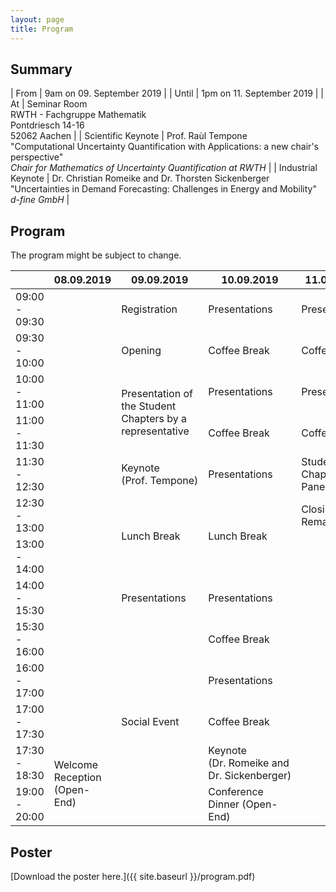 ```yaml
---
layout: page
title: Program
---
```


## Summary

| From               | 9am on 09. September 2019                                                                                                                        |
| Until              | 1pm on 11. September 2019                                                                                                                        |
| At                 | Seminar Room<br>RWTH - Fachgruppe Mathematik<br>Pontdriesch 14-16<br>52062 Aachen                                                                |
| Scientific Keynote | Prof. Raùl Tempone<br>"Computational Uncertainty Quantification with Applications: a new chair's perspective"<br>*Chair for Mathematics of Uncertainty Quantification at RWTH*                                                       |
| Industrial Keynote | Dr. Christian Romeike and Dr. Thorsten Sickenberger<br>"Uncertainties in Demand Forecasting: Challenges in Energy and Mobility"<br>*d-fine GmbH* |

## Program
<p class="message">
The program might be subject to change.
</p>

<table>
<colgroup>
<col style="width: 17%" />
<col style="width: 9%" />
<col style="width: 30%" />
<col style="width: 24%" />
<col style="width: 20%" />
</colgroup>
<thead>
<tr class="header">
<th></th>
<th>08.09.2019</th>
<th>09.09.2019</th>
<th>10.09.2019</th>
<th>11.09.2019</th>
</tr>
</thead>
<tbody>
<tr class="odd">
<td>09:00 - 09:30</td>
<td rowspan="11"></td>
<td>Registration</td>
<td>Presentations</td>
<td>Presentations</td>
</tr>
<tr class="even">
<td>09:30 - 10:00</td>
<td>Opening</td>
<td>Coffee Break</td>
<td>Coffee Break</td>
</tr>
<tr class="odd">
<td>10:00 - 11:00</td>
<td rowspan="2">Presentation of the Student Chapters by a representative</td>
<td>Presentations</td>
<td>Presentations</td>
</tr>
<tr class="even">
<td>11:00 - 11:30</td>
<td>Coffee Break</td>
<td>Coffee Break</td>
</tr>
<tr class="odd">
<td>11:30 - 12:30</td>
<td>Keynote (Prof. Tempone)</td>
<td>Presentations</td>
<td>Student Chapter Panel</td>
</tr>
<tr class="even">
<td>12:30 - 13:00</td>
<td rowspan="2">Lunch Break</td>
<td rowspan="2">Lunch Break</td>
<td>Closing Remarks</td>
</tr>
<tr class="odd">
<td>13:00 - 14:00</td>
</tr>
<tr class="even">
<td>14:00 - 15:30</td>
<td>Presentations</td>
<td>Presentations</td>
</tr>
<tr class="odd">
<td>15:30 - 16:00</td>
<td rowspan="5">Social Event</td>
<td>Coffee Break</td>
</tr>
<tr class="even">
<td>16:00 - 17:00</td>
<td>Presentations</td>
</tr>
<tr class="odd">
<td>17:00 - 17:30</td>
<td>Coffee Break</td>
</tr>
<tr class="even">
<td>17:30 - 18:30</td>
<td rowspan="2">Welcome Reception (Open-End)</td>
<td>Keynote (Dr. Romeike and Dr. Sickenberger)</td>
</tr>
<tr class="odd">
<td>19:00 - 20:00</td>
<td>Conference Dinner (Open-End)</td>
</tr>
</tbody>
</table>

## Poster

[Download the poster here.]({{ site.baseurl }}/program.pdf)

